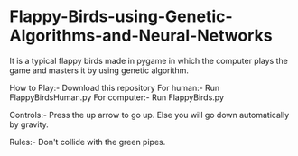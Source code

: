 # Flappy-Birds-using-Genetic-Algorithms-and-Neural-Networks

It is a typical flappy birds made in pygame in which the computer plays the game and masters it by using genetic algorithm.

How to Play:-
  Download this repository
  For human:-
    Run FlappyBirdsHuman.py
  For computer:-
    Run FlappyBirds.py
    
Controls:-
  Press the up arrow to go up.
  Else you will go down automatically by gravity.
  
 Rules:-
  Don't collide with the green pipes.
  
  

